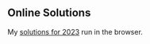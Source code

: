 ## Online Solutions

My [solutions for 2023](https://milesevenson.github.io/advent-of-code/2023/) run in the browser.
